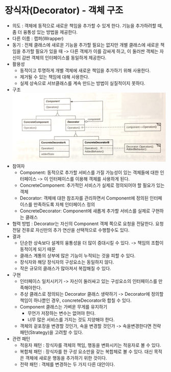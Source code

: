 # 장식자(Decorator) - 객체 구조

* 의도 : 객체에 동적으로 새로운 책임을 추가할 수 있게 한다. 기능을 추가하려할 때, 좀 더 융통성 있는 방법을 제공한다.
* 다른 이름 : 랩퍼(Wrapper)
* 동기 : 전체 클래스에 새로운 기능을 추가할 필요는 없지만 개별 클래스에 새로운 책임을 추가할 필요가 있을 때 -> 다른 객체가 이를 감싸게 하고,  이 둘러싼 객체는 자신이 감싼 객체의 인터페이스를 동일하게 제공한다.
* 활용성 
	* 동적이고 투명하게 개별 객체에 새로운 책임을 추가하기 위해 사용한다.
	* 제거될 수 있는 책임에 대해 사용한다.
	* 실제 상속으로 서브클래스를 계속 만드는 방법이 실질적이지 못하다.
* 구조
    ![Decorator](/img/Decorator.JPG)
* 참여자
	* Component: 동적으로 추가할 서비스를 가질 가능성이 있는 객체들에 대한 인터페이스 -> 이 인터페이스를 이용해 객체를 사용하게 된다.
	* ConcreteComponent: 추가적인 서비스가 실제로 정의되어야 할 필요가 있는 객체
	* Decorator: 객체에 대한 참조자를 관리하면서 Component에 정의된 인터페이스를 만족하도록 자체 인터페이스 정의
	* ConcreteDecorator: Component에 새롭게 추가할 서비스를 실제로 구현하는 클래스
* 협력 방법 : Decorator는 자신의 Component 객체 쪽으로 요청을 전달한다. 요청 전달 전후로 자신만의 추가 연산을 선택적으로 수행할수도 있다.
* 결과
	* 단순한 상속보다 설계의 융통성을 더 많이 증대시킬 수 있다. -> 책임의 조합이 동적이게 되기 때문
	* 클래스 계통의 상부에 많은 기능이 누적되는 것을 피할 수 있다.
	* 장식자와 해당 장식자의 구성요소는 동일하지 않다.
	* 작은 규모의 클래스가 많아져서 복잡해질 수 있다.
* 구현
	* 인터페이스 일치시키기 -> 자신이 둘러싸고 있는 구성요소의 인터페이스를 만족해야한다.
	* 추상 클래스로 정의되는 Decorator 클래스 생략하기 -> Decorator에 정의할 책임이 하나뿐인 경우, concreteDecorator와 합칠 수 있다.
	* Component 클래스는 가벼운 무게를 유지하기 
		* 무언가 저장하는 변수는 없어야 한다.
		* 너무 많은 서비스를 가지는 것도 지양해야 한다.
	* 객체의 겉포장을 변경할 것인가, 속을 변경할 것인가 -> 속을변경한다면 전략 패턴(Strategy)을 고려할 수 있다.
* 관련 패턴
	* 적응자 패턴 : 장식자를 객체의 책임, 행동을 변화시키는 적응자로 볼 수 있다.
	* 복합체 패턴 : 장식자를 한 구성 요소만을 갖는 복합체로 볼 수 있다. 대신 목적은 객체에 새로운 행동을 추가하기 위한 것이다.
	* 전략 패턴 : 객체를 변경하는 두 가지 다른 대안이다.